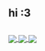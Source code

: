 <h2> hi :3 </h2>

<h2></h2>

<a href="https://github.com/geixco/geixco">
  <img align="center" src="https://github-readme-stats.vercel.app/api/pin/?username=geixco&repo=astolfo&theme=dark"/>
</a>

<a href="https://github.com/geixco/geixco">
  <img align="center" src="https://github-readme-stats.vercel.app/api?username=geixco&theme=dark"/>
</a>
<a href="https://github.com/geixco/geixco">
  <img align="center" src="https://github-readme-stats.vercel.app/api/top-langs/?username=geixco&layout=compact&theme=dark"/>
</a>

